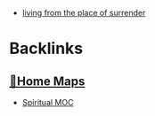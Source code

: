 - [living from the place of surrender](<living from the place of surrender.md>)

# Backlinks
## [🏡Home Maps](<🏡Home Maps.md>)
- [Spiritual MOC](<Spiritual MOC.md>)

